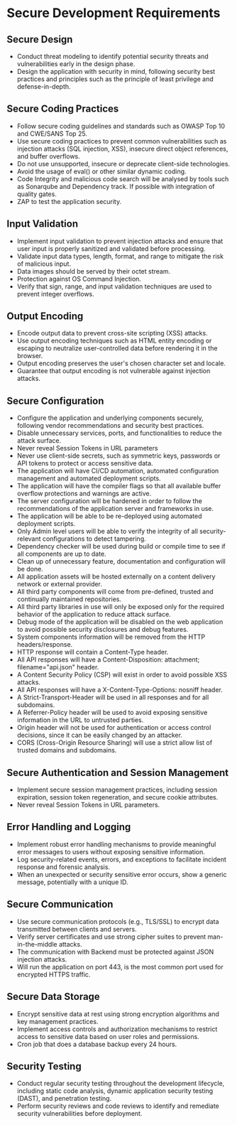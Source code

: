 # Secure Development Requirements

## Secure Design

- Conduct threat modeling to identify potential security threats and vulnerabilities early in the design phase.
- Design the application with security in mind, following security best practices and principles such as the principle of least privilege and defense-in-depth.

## Secure Coding Practices

- Follow secure coding guidelines and standards such as OWASP Top 10 and CWE/SANS Top 25.
- Use secure coding practices to prevent common vulnerabilities such as injection attacks (SQL injection, XSS), insecure direct object references, and buffer overflows.
- Do not use unsupported, insecure or deprecate client-side technologies.
- Avoid the usage of eval() or other similar dynamic coding.
- Code Integrity and malicious code search will be analysed by tools such as Sonarqube and Dependency track. If possible with integration of quality gates.
- ZAP to test the application security.

## Input Validation

- Implement input validation to prevent injection attacks and ensure that user input is properly sanitized and validated before processing.
- Validate input data types, length, format, and range to mitigate the risk of malicious input.
- Data images should be served by their octet stream.
- Protection against OS Command Injection.
- Verify that sign, range, and input validation techniques are used to prevent integer overflows.

## Output Encoding

- Encode output data to prevent cross-site scripting (XSS) attacks.
- Use output encoding techniques such as HTML entity encoding or escaping to neutralize user-controlled data before rendering it in the browser.
- Output encoding preserves the user's chosen character set and locale.
- Guarantee that output encoding is not vulnerable against injection attacks.

## Secure Configuration

- Configure the application and underlying components securely, following vendor recommendations and security best practices.
- Disable unnecessary services, ports, and functionalities to reduce the attack surface.
- Never reveal Session Tokens in URL parameters
- Never use client-side secrets, such as symmetric keys, passwords or API tokens to protect or access sensitive data.
- The application will have CI/CD automation, automated configuration management and automated deployment scripts.
- The application will have the compiler flags so that all available buffer overflow protections and warnings are active.
- The server configuration will be hardened in order to follow the recommendations of the application server and frameworks in use.
- The application will be able to be re-deployed using automated deployment scripts.
- Only Admin level users will be able to verify the integrity of all security-relevant configurations to detect tampering.
- Dependency checker will be used during build or compile time to see if all components are up to date.
- Clean up of unnecessary feature, documentation and configuration will be done.
- All application assets will be hosted externally on a content delivery network or external provider.
- All third party components will come from pre-defined, trusted and continually maintained repositories.
- All third party libraries in use will only be exposed only for the required behavior of the application to reduce attack surface.
- Debug mode of the application will be disabled on the web application to avoid possible security disclosures and debug features.
- System components information will be removed from the HTTP headers/response.
- HTTP response will contain a Content-Type header.
- All API responses will have a Content-Disposition: attachment; filename="api.json" header.
- A Content Security Policy (CSP) will exist in order to avoid possible XSS attacks.
- All API responses will have  a X-Content-Type-Options: nosniff header.
- A Strict-Transport-Header will be used in all responses and for all subdomains.
- A Referrer-Policy header will be used to avoid exposing sensitive information in the URL to untrusted parties.
- Origin header will not be used for authentication or access control decisions, since it can be easily changed by an attacker.
- CORS (Cross-Origin Resource Sharing) will use a strict allow list of trusted domains and subdomains.

## Secure Authentication and Session Management

- Implement secure session management practices, including session expiration, session token regeneration, and secure cookie attributes.
- Never reveal Session Tokens in URL parameters.

## Error Handling and Logging

- Implement robust error handling mechanisms to provide meaningful error messages to users without exposing sensitive information.
- Log security-related events, errors, and exceptions to facilitate incident response and forensic analysis.
- When an unexpected or security sensitive error occurs, show a generic message, potentially with a unique ID.

## Secure Communication

- Use secure communication protocols (e.g., TLS/SSL) to encrypt data transmitted between clients and servers.
- Verify server certificates and use strong cipher suites to prevent man-in-the-middle attacks.
- The communication with Backend must be protected against JSON injection attacks.
- Will run the application on port 443, is the most common port used for encrypted HTTPS traffic.

## Secure Data Storage

- Encrypt sensitive data at rest using strong encryption algorithms and key management practices.
- Implement access controls and authorization mechanisms to restrict access to sensitive data based on user roles and permissions.
- Cron job that does a database backup every 24 hours.

## Security Testing

- Conduct regular security testing throughout the development lifecycle, including static code analysis, dynamic application security testing (DAST), and penetration testing.
- Perform security reviews and code reviews to identify and remediate security vulnerabilities before deployment.